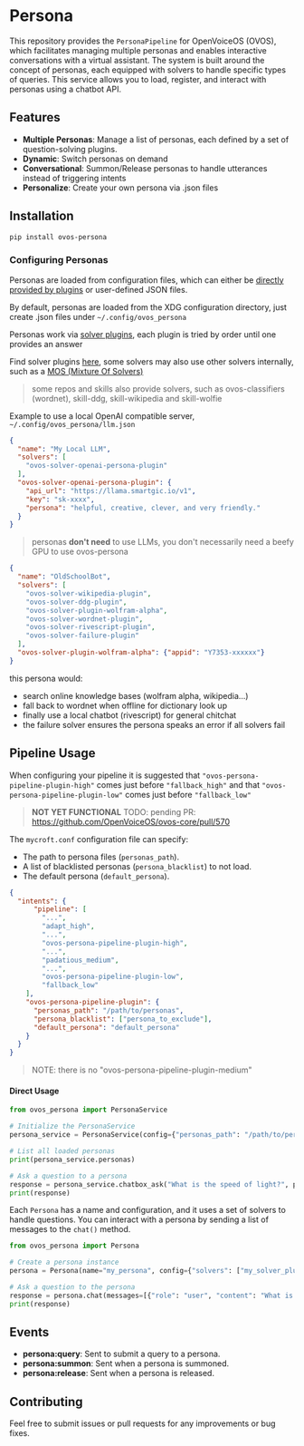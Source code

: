 # Persona

This repository provides the `PersonaPipeline` for OpenVoiceOS (OVOS), which facilitates managing multiple personas and enables interactive conversations with a virtual assistant. The system is built around the concept of personas, each equipped with solvers to handle specific types of queries. This service allows you to load, register, and interact with personas using a chatbot API.

## Features

- **Multiple Personas**: Manage a list of personas, each defined by a set of question-solving plugins.
- **Dynamic**: Switch personas on demand
- **Conversational**: Summon/Release personas to handle utterances instead of triggering intents
- **Personalize**: Create your own persona via .json files


## Installation

```bash
pip install ovos-persona
```

### Configuring Personas

Personas are loaded from configuration files, which can either be [directly provided by plugins](https://github.com/OpenVoiceOS/ovos-solver-openai-persona-plugin/pull/12) or user-defined JSON files. 

By default, personas are loaded from the XDG configuration directory, just create .json files under `~/.config/ovos_persona`

Personas work via [solver plugins](https://openvoiceos.github.io/ovos-technical-manual/solvers/), each plugin is tried by order until one provides an answer

Find solver plugins [here](https://github.com/OpenVoiceOS?q=solver&type=all), some solvers may also use other solvers internally, such as a [MOS (Mixture Of Solvers)](https://github.com/TigreGotico/ovos-MoS)

> some repos and skills also provide solvers, such as ovos-classifiers (wordnet), skill-ddg, skill-wikipedia and skill-wolfie

Example to use a local OpenAI compatible server, `~/.config/ovos_persona/llm.json`

```json
{
  "name": "My Local LLM",
  "solvers": [
    "ovos-solver-openai-persona-plugin"
  ],
  "ovos-solver-openai-persona-plugin": {
    "api_url": "https://llama.smartgic.io/v1",
    "key": "sk-xxxx",
    "persona": "helpful, creative, clever, and very friendly."
  }
}
```
> personas **don't need** to use LLMs, you don't necessarily need a beefy GPU to use ovos-persona

```json
{
  "name": "OldSchoolBot",
  "solvers": [
    "ovos-solver-wikipedia-plugin",
    "ovos-solver-ddg-plugin",
    "ovos-solver-plugin-wolfram-alpha",
    "ovos-solver-wordnet-plugin",
    "ovos-solver-rivescript-plugin",
    "ovos-solver-failure-plugin"
  ],
  "ovos-solver-plugin-wolfram-alpha": {"appid": "Y7353-xxxxxx"}
}
```

this persona would:
- search online knowledge bases (wolfram alpha, wikipedia...)
- fall back to wordnet when offline for dictionary look up
- finally use a local chatbot (rivescript) for general chitchat
- the failure solver ensures the persona speaks an error if all solvers fail

## Pipeline Usage

When configuring your pipeline it is suggested that `"ovos-persona-pipeline-plugin-high"` comes just before `"fallback_high"` and that  `"ovos-persona-pipeline-plugin-low"` comes just before `"fallback_low"`

> **NOT YET FUNCTIONAL** TODO: pending PR: https://github.com/OpenVoiceOS/ovos-core/pull/570

The `mycroft.conf` configuration file can specify:
- The path to persona files (`personas_path`).
- A list of blacklisted personas (`persona_blacklist`) to not load.
- The default persona (`default_persona`).

```json
{
  "intents": {
      "pipeline": [
        "...",
        "adapt_high",
        "...",
        "ovos-persona-pipeline-plugin-high",
        "...",
        "padatious_medium",
        "...",
        "ovos-persona-pipeline-plugin-low",
        "fallback_low"
    ],
    "ovos-persona-pipeline-plugin": {
      "personas_path": "/path/to/personas",
      "persona_blacklist": ["persona_to_exclude"],
      "default_persona": "default_persona"
    }
  }
}
```

> NOTE: there is no "ovos-persona-pipeline-plugin-medium"

#### Direct Usage

```python
from ovos_persona import PersonaService

# Initialize the PersonaService
persona_service = PersonaService(config={"personas_path": "/path/to/personas"})

# List all loaded personas
print(persona_service.personas)

# Ask a question to a persona
response = persona_service.chatbox_ask("What is the speed of light?", persona="my_persona")
print(response)
```

Each `Persona` has a name and configuration, and it uses a set of solvers to handle questions. You can interact with a persona by sending a list of messages to the `chat()` method.

```python
from ovos_persona import Persona

# Create a persona instance
persona = Persona(name="my_persona", config={"solvers": ["my_solver_plugin"]})

# Ask a question to the persona
response = persona.chat(messages=[{"role": "user", "content": "What is the capital of France?"}])
print(response)
```

## Events

- **persona:query**: Sent to submit a query to a persona.
- **persona:summon**: Sent when a persona is summoned.
- **persona:release**: Sent when a persona is released.


## Contributing

Feel free to submit issues or pull requests for any improvements or bug fixes.
